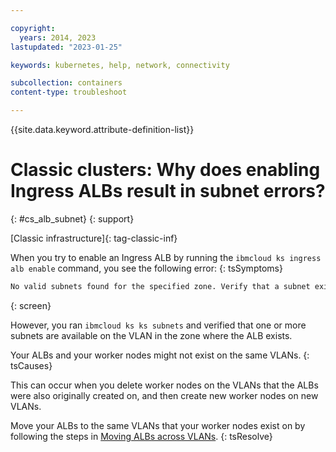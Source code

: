 ```yaml
---

copyright:
  years: 2014, 2023
lastupdated: "2023-01-25"

keywords: kubernetes, help, network, connectivity

subcollection: containers
content-type: troubleshoot

---
```


{{site.data.keyword.attribute-definition-list}}



# Classic clusters: Why does enabling Ingress ALBs result in subnet errors?
{: #cs_alb_subnet}
{: support}

[Classic infrastructure]{: tag-classic-inf}



When you try to enable an Ingress ALB by running the `ibmcloud ks ingress alb enable` command, you see the following error:
{: tsSymptoms}

```sh
No valid subnets found for the specified zone. Verify that a subnet exists on the VLAN in the zone that you specify by running 'ibmcloud ks subnets'. Note: If the problem persists, verify that your ALBs and worker nodes are on the same VLANs by following the steps in this troubleshooting doc: <https://ibm.biz/alb-vlan-ts>
```
{: screen}

However, you ran `ibmcloud ks ks subnets` and verified that one or more subnets are available on the VLAN in the zone where the ALB exists.


Your ALBs and your worker nodes might not exist on the same VLANs.
{: tsCauses}

This can occur when you delete worker nodes on the VLANs that the ALBs were also originally created on, and then create new worker nodes on new VLANs.


Move your ALBs to the same VLANs that your worker nodes exist on by following the steps in [Moving ALBs across VLANs](/docs/containers?topic=containers-ingress-alb-manage#migrate-alb-vlan).
{: tsResolve}






